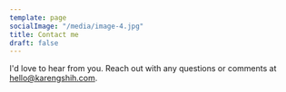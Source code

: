 ```yaml
---
template: page
socialImage: "/media/image-4.jpg"
title: Contact me
draft: false
---
```

I'd love to hear from you. Reach out with any questions or comments at [hello@karengshih.com](mailto:hello@karengshih.com).
